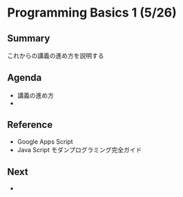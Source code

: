 # Programming Basics 1 (5/26)

## Summary

これからの講義の進め方を説明する

## Agenda

- 講義の進め方
- 

## Reference

- Google Apps Script
- Java Script モダンプログラミング完全ガイド

## Next

- 
